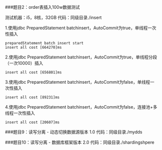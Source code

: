 ###题目2：order表插入100w数据测试

测试机器：i5，8核，32GB
代码：同级目录./insert

1.使用jdbc PreparedStatement batchinsert，AutoCommit为true，单线程一次性插入

```
preparedStatement batch insert start
insert all cost [664270]ms
```

2.使用jdbc PreparedStatement batchinsert，AutoCommit为true，单线程分段（一次10000）插入

```
insert all cost [656801]ms
```

3.使用jdbc PreparedStatement batchinsert，AutoCommit为false，单线程一次性插入

```
insert all cost [89231]ms
```

4.使用jdbc PreparedStatement batchinsert，AutoCommit为false，连接池+多线程一次性插入

```
insert all cost [20607]ms
```
###题目9：读写分离 - 动态切换数据源版本 1.0
代码：同级目录./mydds

###题目10：读写分离 - 数据库框架版本 2.0
代码：同级目录./shardingshpere



